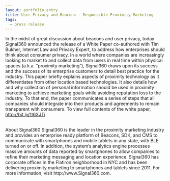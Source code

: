 ```yaml
---
layout: portfolio_entry
title: User Privacy and Beacons - Responsible Proximity Marketing
tags:
  - press release
---
```


In the midst of great discussion about beacons and user privacy, today Signal360 announced the release of a White Paper co-authored with Tim Bukher, Internet Law and Privacy Expert, to address how enterprises should think about consumer privacy. In a world where companies are increasingly looking to market to and collect data from users in real time within physical spaces (a.k.a. “proximity marketing”), Signal360 draws upon its success and the success of its enterprise customers to detail best practice for the industry.
This paper briefly explains aspects of proximity technology as it differentiates from other location based technologies. It also details how and why collection of personal information should be used in proximity marketing to achieve marketing goals while avoiding reputation loss to the industry. To that end, the paper communicates a series of steps that all companies should integrate into their products and agreements to remain transparent with consumers.
To view full contents of the white paper, http://bit.ly/1t6XJTi

<br>
About Signal360
Signal360 is the leader in the proximity marketing industry and provides an enterprise ready platform of Beacons, SDK, and CMS to communicate with smartphones and mobile tablets in any state, with BLE turned on or off. In addition, the system’s analytics engine processes massive amounts of data reported by smartphones to allow companies to refine their marketing messaging and location experience. Signal360 has corporate offices in the Flatiron neighborhood in NYC and has been delivering proximity marketing to smartphones and tablets since 2011. For more information, visit http://www.Signal360.com.
